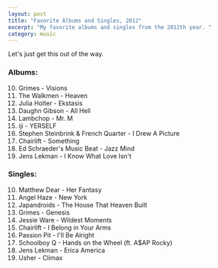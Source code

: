 ```yaml
---
layout: post
title: "Favorite Albums and Singles, 2012"
excerpt: "My favorite albums and singles from the 2012th year. "
category: music
---
```


Let's just get this out of the way.

### Albums:
10. Grimes - Visions
9. The Walkmen - Heaven
8. Julia Holter - Ekstasis
7. Daughn Gibson - All Hell
6. Lambchop - Mr. M
5. iji - YERSELF
4. Stephen Steinbrink & French Quarter - I Drew A Picture
3. Chairlift - Something
2. Ed Schraeder's Music Beat - Jazz Mind
1. Jens Lekman - I Know What Love Isn't

### Singles: 
10. Matthew Dear - Her Fantasy
9.  Angel Haze - New York
8. Japandroids - The House That Heaven Built
7. Grimes - Genesis
6. Jessie Ware - Wildest Moments
5. Chairlift - I Belong in Your Arms
4. Passion Pit - I'll Be Alright
3. Schoolboy Q - Hands on the Wheel (ft. A$AP Rocky)
2. Jens Lekman - Erica America
1. Usher - Climax
